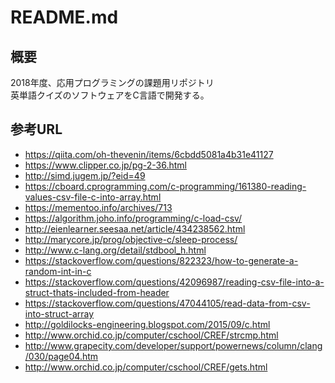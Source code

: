 # README.md

## 概要

2018年度、応用プログラミングの課題用リポジトリ  
英単語クイズのソフトウェアをC言語で開発する。

## 参考URL

* <https://qiita.com/oh-thevenin/items/6cbdd5081a4b31e41127>
* <https://www.clipper.co.jp/pg-2-36.html>  
* <http://simd.jugem.jp/?eid=49>  
* <https://cboard.cprogramming.com/c-programming/161380-reading-values-csv-file-c-into-array.html>  
* <https://mementoo.info/archives/713>  
* <https://algorithm.joho.info/programming/c-load-csv/>  
* <http://eienlearner.seesaa.net/article/434238562.html>  
* <http://marycore.jp/prog/objective-c/sleep-process/>
* <http://www.c-lang.org/detail/stdbool_h.html>
* <https://stackoverflow.com/questions/822323/how-to-generate-a-random-int-in-c>
* <https://stackoverflow.com/questions/42096987/reading-csv-file-into-a-struct-thats-included-from-header>
* <https://stackoverflow.com/questions/47044105/read-data-from-csv-into-struct-array>
* <http://goldilocks-engineering.blogspot.com/2015/09/c.html>
* <http://www.orchid.co.jp/computer/cschool/CREF/strcmp.html>
* <http://www.grapecity.com/developer/support/powernews/column/clang/030/page04.htm>
* <http://www.orchid.co.jp/computer/cschool/CREF/gets.html>